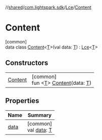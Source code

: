 //[shared](../../../../index.md)/[com.lightspark.sdk](../../index.md)/[Lce](../index.md)/[Content](index.md)

# Content

[common]\
data class [Content](index.md)&lt;[T](index.md)&gt;(val data: [T](index.md)) : [Lce](../index.md)&lt;[T](index.md)&gt;

## Constructors

| | |
|---|---|
| [Content](-content.md) | [common]<br>fun &lt;[T](index.md)&gt; [Content](-content.md)(data: [T](index.md)) |

## Properties

| Name | Summary |
|---|---|
| [data](data.md) | [common]<br>val [data](data.md): [T](index.md) |
